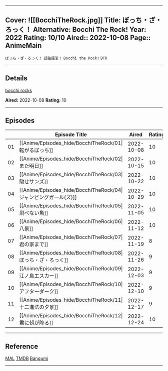 
---
Cover: ![[BocchiTheRock.jpg]]
Title: ぼっち・ざ・ろっく！
Alternative: Bocchi The Rock!
Year: 2022
Rating: 10/10
Aired:: 2022-10-08<toSRT>
Page:: AnimeMain
---

`ぼっち・ざ・ろっく！` `孤独摇滚！` `Bocchi the Rock!` `BTR`

___

## Details

[bocchi.rocks](https:/bocchi.rocks)

**Aired:** 2022-10-08
**Rating:** 10

___

## Episodes
|     | Episode Title                                                    | Aired      | Rating |
| --- | ---------------------------------------------------------------- | ---------- | ------ |
| 01  | [[Anime/Episodes_hide/BocchiTheRock/01\|転がるぼっち]]           | 2022-10-08 | 10     |
| 02  | [[Anime/Episodes_hide/BocchiTheRock/02\|また明日]]               | 2022-10-15 | 10     |
| 03  | [[Anime/Episodes_hide/BocchiTheRock/03\|馳せサンズ]]             | 2022-10-22 | 10     |
| 04  | [[Anime/Episodes_hide/BocchiTheRock/04\|ジャンピングガール(ズ)]] | 2022-10-29 | 10     |
| 05  | [[Anime/Episodes_hide/BocchiTheRock/05\|飛べない魚]]             | 2022-11-05 | 10     |
| 06  | [[Anime/Episodes_hide/BocchiTheRock/06\|八景]]                   | 2022-11-12 | 10     |
| 07  | [[Anime/Episodes_hide/BocchiTheRock/07\|君の家まで]]             | 2022-11-19 | 8      |
| 08  | [[Anime/Episodes_hide/BocchiTheRock/08\|ぼっち・ざ・ろっく]]     | 2022-11-26 | 9      |
| 09  | [[Anime/Episodes_hide/BocchiTheRock/09\|江ノ島エスカー]]         | 2022-12-03 | 9      |
| 10  | [[Anime/Episodes_hide/BocchiTheRock/10\|アフターダーク]]         | 2022-12-10 | 9      |
| 11  | [[Anime/Episodes_hide/BocchiTheRock/11\|十二進法の夕景]]         | 2022-12-17 | 9      |
| 12  | [[Anime/Episodes_hide/BocchiTheRock/12\|君に朝が降る]]           | 2022-12-24 | 10     | 

___

## Reference
[MAL](https://myanimelist.net/anime/47917) 
[TMDB](https://www.themoviedb.org/tv/119100) 
[Bangumi](https://bangumi.tv/subject/328609) 

___
